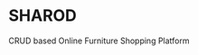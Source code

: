# SHAROD
CRUD based Online Furniture Shopping Platform

 <!-- database pass: 
5uM]0MTWxNsz&>=#
id20580521_sharod
id20580521_radib_bk -->
